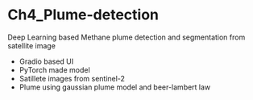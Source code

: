 # Ch4_Plume-detection
Deep Learning based Methane plume detection and segmentation from satellite image

 - Gradio based UI
 - PyTorch made model
 - Satillete images from sentinel-2
 - Plume using gaussian plume model and beer-lambert law
